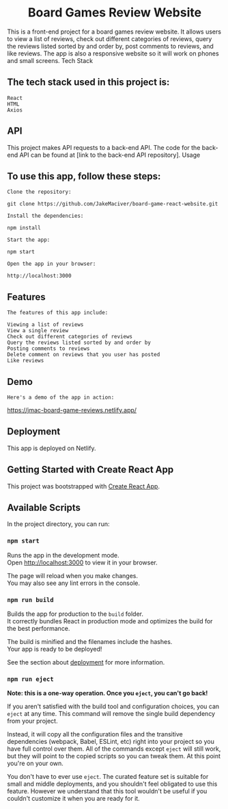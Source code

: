 <div align="center">

# Board Games Review Website

</div>

This is a front-end project for a board games review website. It allows users to view a list of reviews, check out different categories of reviews, query the reviews listed sorted by and order by, post comments to reviews, and like reviews. The app is also a responsive website so it will work on phones and small screens.
Tech Stack

## The tech stack used in this project is:

    React
    HTML
    Axios

## API

This project makes API requests to a back-end API. The code for the back-end API can be found at [link to the back-end API repository].
Usage

## To use this app, follow these steps:

    Clone the repository:

    git clone https://github.com/JakeMaciver/board-game-react-website.git

``Install the dependencies:``

    npm install

``Start the app:``

    npm start

``Open the app in your browser:``

    http://localhost:3000

## Features

``The features of this app include:``

    Viewing a list of reviews
    View a single review
    Check out different categories of reviews
    Query the reviews listed sorted by and order by
    Posting comments to reviews
    Delete comment on reviews that you user has posted
    Like reviews

## Demo

``Here's a demo of the app in action:``

https://jmac-board-game-reviews.netlify.app/

## Deployment

This app is deployed on Netlify. 



## Getting Started with Create React App

This project was bootstrapped with [Create React App](https://github.com/facebook/create-react-app).

## Available Scripts

In the project directory, you can run:

### `npm start`

Runs the app in the development mode.\
Open [http://localhost:3000](http://localhost:3000) to view it in your browser.

The page will reload when you make changes.\
You may also see any lint errors in the console.


### `npm run build`

Builds the app for production to the `build` folder.\
It correctly bundles React in production mode and optimizes the build for the best performance.

The build is minified and the filenames include the hashes.\
Your app is ready to be deployed!

See the section about [deployment](https://facebook.github.io/create-react-app/docs/deployment) for more information.

### `npm run eject`

**Note: this is a one-way operation. Once you `eject`, you can't go back!**

If you aren't satisfied with the build tool and configuration choices, you can `eject` at any time. This command will remove the single build dependency from your project.

Instead, it will copy all the configuration files and the transitive dependencies (webpack, Babel, ESLint, etc) right into your project so you have full control over them. All of the commands except `eject` will still work, but they will point to the copied scripts so you can tweak them. At this point you're on your own.

You don't have to ever use `eject`. The curated feature set is suitable for small and middle deployments, and you shouldn't feel obligated to use this feature. However we understand that this tool wouldn't be useful if you couldn't customize it when you are ready for it.
